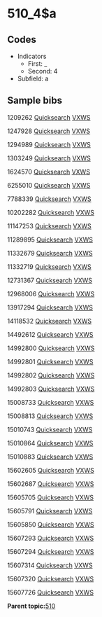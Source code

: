 # 510\_4$a

## Codes

-   Indicators
    -   First: \_
    -   Second: 4
-   Subfield: a

## Sample bibs

1209262 [Quicksearch](https://search.library.yale.edu/catalog/1209262) [VXWS](http://prodorbis.library.yale.edu:7014/vxws/GetHoldingsService?bibId=1209262)

1247928 [Quicksearch](https://search.library.yale.edu/catalog/1247928) [VXWS](http://prodorbis.library.yale.edu:7014/vxws/GetHoldingsService?bibId=1247928)

1294989 [Quicksearch](https://search.library.yale.edu/catalog/1294989) [VXWS](http://prodorbis.library.yale.edu:7014/vxws/GetHoldingsService?bibId=1294989)

1303249 [Quicksearch](https://search.library.yale.edu/catalog/1303249) [VXWS](http://prodorbis.library.yale.edu:7014/vxws/GetHoldingsService?bibId=1303249)

1624570 [Quicksearch](https://search.library.yale.edu/catalog/1624570) [VXWS](http://prodorbis.library.yale.edu:7014/vxws/GetHoldingsService?bibId=1624570)

6255010 [Quicksearch](https://search.library.yale.edu/catalog/6255010) [VXWS](http://prodorbis.library.yale.edu:7014/vxws/GetHoldingsService?bibId=6255010)

7788339 [Quicksearch](https://search.library.yale.edu/catalog/7788339) [VXWS](http://prodorbis.library.yale.edu:7014/vxws/GetHoldingsService?bibId=7788339)

10202282 [Quicksearch](https://search.library.yale.edu/catalog/10202282) [VXWS](http://prodorbis.library.yale.edu:7014/vxws/GetHoldingsService?bibId=10202282)

11147253 [Quicksearch](https://search.library.yale.edu/catalog/11147253) [VXWS](http://prodorbis.library.yale.edu:7014/vxws/GetHoldingsService?bibId=11147253)

11289895 [Quicksearch](https://search.library.yale.edu/catalog/11289895) [VXWS](http://prodorbis.library.yale.edu:7014/vxws/GetHoldingsService?bibId=11289895)

11332679 [Quicksearch](https://search.library.yale.edu/catalog/11332679) [VXWS](http://prodorbis.library.yale.edu:7014/vxws/GetHoldingsService?bibId=11332679)

11332719 [Quicksearch](https://search.library.yale.edu/catalog/11332719) [VXWS](http://prodorbis.library.yale.edu:7014/vxws/GetHoldingsService?bibId=11332719)

12731367 [Quicksearch](https://search.library.yale.edu/catalog/12731367) [VXWS](http://prodorbis.library.yale.edu:7014/vxws/GetHoldingsService?bibId=12731367)

12968006 [Quicksearch](https://search.library.yale.edu/catalog/12968006) [VXWS](http://prodorbis.library.yale.edu:7014/vxws/GetHoldingsService?bibId=12968006)

13917294 [Quicksearch](https://search.library.yale.edu/catalog/13917294) [VXWS](http://prodorbis.library.yale.edu:7014/vxws/GetHoldingsService?bibId=13917294)

14118532 [Quicksearch](https://search.library.yale.edu/catalog/14118532) [VXWS](http://prodorbis.library.yale.edu:7014/vxws/GetHoldingsService?bibId=14118532)

14492612 [Quicksearch](https://search.library.yale.edu/catalog/14492612) [VXWS](http://prodorbis.library.yale.edu:7014/vxws/GetHoldingsService?bibId=14492612)

14992800 [Quicksearch](https://search.library.yale.edu/catalog/14992800) [VXWS](http://prodorbis.library.yale.edu:7014/vxws/GetHoldingsService?bibId=14992800)

14992801 [Quicksearch](https://search.library.yale.edu/catalog/14992801) [VXWS](http://prodorbis.library.yale.edu:7014/vxws/GetHoldingsService?bibId=14992801)

14992802 [Quicksearch](https://search.library.yale.edu/catalog/14992802) [VXWS](http://prodorbis.library.yale.edu:7014/vxws/GetHoldingsService?bibId=14992802)

14992803 [Quicksearch](https://search.library.yale.edu/catalog/14992803) [VXWS](http://prodorbis.library.yale.edu:7014/vxws/GetHoldingsService?bibId=14992803)

15008733 [Quicksearch](https://search.library.yale.edu/catalog/15008733) [VXWS](http://prodorbis.library.yale.edu:7014/vxws/GetHoldingsService?bibId=15008733)

15008813 [Quicksearch](https://search.library.yale.edu/catalog/15008813) [VXWS](http://prodorbis.library.yale.edu:7014/vxws/GetHoldingsService?bibId=15008813)

15010743 [Quicksearch](https://search.library.yale.edu/catalog/15010743) [VXWS](http://prodorbis.library.yale.edu:7014/vxws/GetHoldingsService?bibId=15010743)

15010864 [Quicksearch](https://search.library.yale.edu/catalog/15010864) [VXWS](http://prodorbis.library.yale.edu:7014/vxws/GetHoldingsService?bibId=15010864)

15010883 [Quicksearch](https://search.library.yale.edu/catalog/15010883) [VXWS](http://prodorbis.library.yale.edu:7014/vxws/GetHoldingsService?bibId=15010883)

15602605 [Quicksearch](https://search.library.yale.edu/catalog/15602605) [VXWS](http://prodorbis.library.yale.edu:7014/vxws/GetHoldingsService?bibId=15602605)

15602687 [Quicksearch](https://search.library.yale.edu/catalog/15602687) [VXWS](http://prodorbis.library.yale.edu:7014/vxws/GetHoldingsService?bibId=15602687)

15605705 [Quicksearch](https://search.library.yale.edu/catalog/15605705) [VXWS](http://prodorbis.library.yale.edu:7014/vxws/GetHoldingsService?bibId=15605705)

15605791 [Quicksearch](https://search.library.yale.edu/catalog/15605791) [VXWS](http://prodorbis.library.yale.edu:7014/vxws/GetHoldingsService?bibId=15605791)

15605850 [Quicksearch](https://search.library.yale.edu/catalog/15605850) [VXWS](http://prodorbis.library.yale.edu:7014/vxws/GetHoldingsService?bibId=15605850)

15607293 [Quicksearch](https://search.library.yale.edu/catalog/15607293) [VXWS](http://prodorbis.library.yale.edu:7014/vxws/GetHoldingsService?bibId=15607293)

15607294 [Quicksearch](https://search.library.yale.edu/catalog/15607294) [VXWS](http://prodorbis.library.yale.edu:7014/vxws/GetHoldingsService?bibId=15607294)

15607314 [Quicksearch](https://search.library.yale.edu/catalog/15607314) [VXWS](http://prodorbis.library.yale.edu:7014/vxws/GetHoldingsService?bibId=15607314)

15607320 [Quicksearch](https://search.library.yale.edu/catalog/15607320) [VXWS](http://prodorbis.library.yale.edu:7014/vxws/GetHoldingsService?bibId=15607320)

15607726 [Quicksearch](https://search.library.yale.edu/catalog/15607726) [VXWS](http://prodorbis.library.yale.edu:7014/vxws/GetHoldingsService?bibId=15607726)

**Parent topic:**[510](../../tags/510/510.md)

